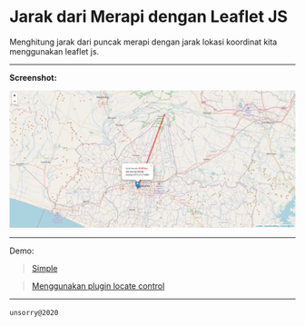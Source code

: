 # Jarak dari Merapi dengan Leaflet JS

Menghitung jarak dari puncak merapi dengan jarak lokasi koordinat kita menggunakan leaflet js.

---

**Screenshot:**

![jarak dari merapi](assets/img/ss.png)

---

Demo:

> [Simple](https://anshori.github.io/leaflet-jarakdarimerapi/simple)

> [Menggunakan plugin locate control](https://anshori.github.io/leaflet-jarakdarimerapi/locatecontrol)

---

`unsorry@2020`
